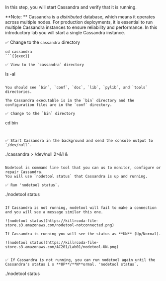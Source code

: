 In this step, you will start Cassandra and verify that it is running.

**Note: ** Cassandra is a *distributed* database, which means it operates across multiple nodes. For production deployments, it is essential to run multiple Cassandra instances to ensure reliability and performance. In this introductory lab you will start a single Cassandra instance.

✅ Change to the `cassandra` directory
```
cd cassandra
```{{exec}}

✅ View to the `cassandra` directory
```
ls -al
```{{exec}}

You should see `bin`, `conf`, `doc`, `lib`, `pylib`, and `tools` directories.

The Cassandra executable is in the `bin` directory and the configuration files are in the `conf` directory.

✅ Change to the `bin` directory
```
cd bin
```{{exec}}


✅ Start Cassandra in the background and send the console output to `/dev/null`.
```
./cassandra > /dev/null 2>&1 &
```{{exec}}

Nodetool is command line tool that you can us to monitor, configure or repair Cassandra.
You will use `nodetool status` that Cassandra is up and running. 

✅ Run 'nodetool status`.
```
./nodetool status
```{{exec}}

If Cassandra is not running, nodetool will fail to make a connection and you will see a message similar this one. 

![nodetool status](https://killrcoda-file-store.s3.amazonaws.com/nodetool-notconnected.png)

If Cassandra is running you will see the status as **UN** (Up/Normal).

![nodetool status](https://killrcoda-file-store.s3.amazonaws.com/AC201/Lab01/nodetool-UN.png)


✅ If Cassandra is not running, you can run nodetool again until the Cassandra's status i s **UP**/**N**ormal. 'nodetool status`.
```
./nodetool status
```{{exec}}
